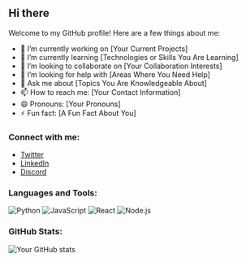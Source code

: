 ## Hi there 

<!--
**ziaramira/ziaramira** is a ✨ _special_ ✨ repository because its `README.md` (this file) appears on your GitHub profile.

Here are some ideas to get you started:

- 🔭 I’m currently working on ...
- 🌱 I’m currently learning ...
- 👯 I’m looking to collaborate on ...
- 🤔 I’m looking for help with ...
- 💬 Ask me about ...
- 📫 How to reach me: ...
- 😄 Pronouns: ...
- ⚡ Fun fact: ...
-->
Welcome to my GitHub profile! Here are a few things about me:
- 🔭 I’m currently working on [Your Current Projects]
- 🌱 I’m currently learning [Technologies or Skills You Are Learning]
- 👯 I’m looking to collaborate on [Your Collaboration Interests]
- 🤔 I’m looking for help with [Areas Where You Need Help]
- 💬 Ask me about [Topics You Are Knowledgeable About]
- 📫 How to reach me: [Your Contact Information]
- 😄 Pronouns: [Your Pronouns]
- ⚡ Fun fact: [A Fun Fact About You]

### Connect with me:
- [Twitter](https://twitter.com/yourhandle)
- [LinkedIn](https://linkedin.com/in/yourhandle)
- [Discord](https://discord.gg/yourinvite)

### Languages and Tools:
![Python](https://img.shields.io/badge/-Python-020202?style=flat-square&logo=python&logoColor=white)
![JavaScript](https://img.shields.io/badge/-JavaScript-020202?style=flat-square&logo=javascript&logoColor=white)
![React](https://img.shields.io/badge/-React-020202?style=flat-square&logo=react&logoColor=white)
![Node.js](https://img.shields.io/badge/-NodeJS-020202?style=flat-square&logo=Node.js&logoColor=white)

### GitHub Stats:
![Your GitHub stats](https://github-readme-stats.vercel.app/api?username=ziaramira&show_icons=true&theme=react)

